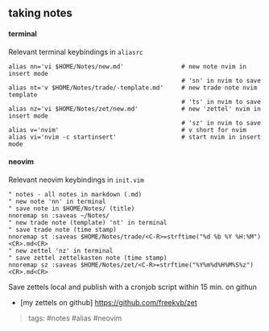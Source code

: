 taking notes
---

#### terminal
Relevant terminal keybindings in ```aliasrc```

    alias nn='vi $HOME/Notes/new.md'                # new note nvim in insert mode
                                                    # 'sn' in nvim to save
    alias nt='v $HOME/Notes/trade/-template.md'     # new trade note nvim template
                                                    # 'ts' in nvim to save
    alias nz='vi $HOME/Notes/zet/new.md'            # new 'zettel' nvim in insert mode
                                                    # 'sz' in nvim to save
    alias v='nvim'                                  # v short for nvim
    alias vi='nvim -c startinsert'                  # start nvim in insert mode

#### neovim
Relevant neovim keybindings in ```init.vim```

    " notes - all notes in markdown (.md)
    " new note 'nn' in terminal
    " save note in $HOME/Notes/ (title)
    nnoremap sn :saveas ~/Notes/
    " new trade note (template) 'nt' in terminal
    " save trade note (time stamp)
    nnoremap st :saveas $HOME/Notes/trade/<C-R>=strftime("%d %b %Y %H:%M")<CR>.md<CR>
    " new zettel 'nz' in terminal
    " save zettel zettelkasten note (time stamp)
    nnoremap sz :saveas $HOME/Notes/zet/<C-R>=strftime("%Y%m%d%H%M%S%z")<CR>.md<CR>

Save zettels local and publish with a cronjob script within 15 min. on githun

* [my zettels on github] <https://github.com/freekvb/zet>

> tags: #notes #alias #neovim
